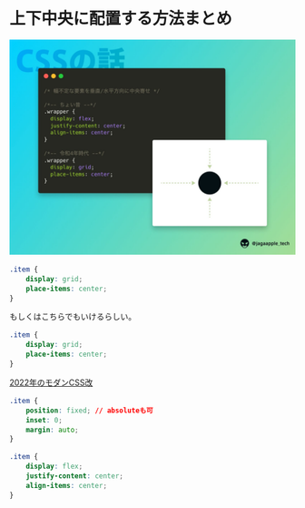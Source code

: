 # 上下中央に配置する方法まとめ

![](images/220712_css_center.jpeg)

```css
.item {
    display: grid;
    place-items: center;
}
```

もしくはこちらでもいけるらしい。

```css
.item {
    display: grid;
    place-items: center;
}
```

[2022年のモダンCSS改](https://speakerdeck.com/tonkotsuboy_com/2022nian-falsemodancssgai?slide=10)

```css
.item {
    position: fixed; // absoluteも可
    inset: 0;
    margin: auto;
}
```

```css
.item {
    display: flex;
    justify-content: center;
    align-items: center;
}
```